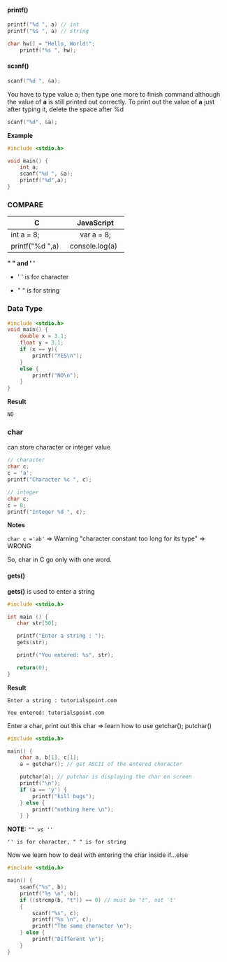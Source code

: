 #### printf()

`````c
printf("%d ", a) // int
printf("%s ", a) // string
`````

```c
char hw[] = "Hello, World!";
	printf("%s ", hw);
```

#### scanf()

`````c
scanf("%d ", &a);
`````
You have to type value a; then type one more to finish command although the value of **a** is still printed out correctly. To print out the value of **a** just after typing it, delete the space after %d

`````c
scanf("%d", &a);
`````

**Example**

`````c
#include <stdio.h>

void main() {
	int a;
	scanf("%d ", &a);
	printf("%d",a);
}
`````

### COMPARE

| C | JavaScript|
| ------- |:------:|
|int a = 8; | var a = 8;|
| printf("%d ",a)    | console.log(a)    |

**" " and ' '**

* ' ' is for character

* " " is for string

### Data Type

```c
#include <stdio.h>
void main() {
	double x = 3.1;
	float y = 3.1;
	if (x == y){
		printf("YES\n");
	}
	else {
		printf("NO\n");
	}
}
```
**Result**
```
NO
```

### char

can store character or integer value

`````c
// character
char c;
c = 'a';
printf("Character %c ", c);
`````

`````c
// integer
char c;
c = 8;
printf("Integer %d ", c);
`````

**Notes**

``char c ='ab'`` => Warning "character constant too long for its type"
=> WRONG

So, char in C go only with one word.
#### gets()

**gets()** is used to enter a string

`````c
#include <stdio.h>

int main () {
   char str[50];

   printf("Enter a string : ");
   gets(str);

   printf("You entered: %s", str);

   return(0);
}
`````
**Result**

```
Enter a string : tutorialspoint.com

You entered: tutorialspoint.com
```

Enter a char, print out this char => learn how to use getchar(); putchar()

```c
#include <stdio.h>

main() {
	char a, b[1], c[1];
	a = getchar(); // get ASCII of the entered character

	putchar(a); // putchar is displaying the char on screen
	printf("\n");
	if (a == 'y') {
		printf("kill bugs");
	} else {
		printf("nothing here \n");
	} }
```
**NOTE:** ``"" vs ''``

``'' is for character, " " is for string``

Now we learn how to deal with entering the char inside if...else
```c
#include <stdio.h>

main() {
	scanf("%s", b);
	printf("%s \n", b);
	if ((strcmp(b, "t")) == 0) // must be "t", not 't'
	{
		scanf("%s", c);
		printf("%s \n", c);
		printf("The same character \n");
	} else {
		printf("Different \n");
	}
}
```
